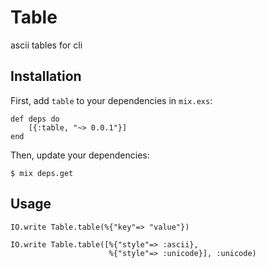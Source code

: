 # Table

ascii tables for cli

## Installation

First, add `table` to your dependencies in `mix.exs`:

    def deps do
        [{:table, "~> 0.0.1"}]
    end

Then, update your dependencies:

    $ mix deps.get

## Usage

    IO.write Table.table(%{"key"=> "value"})

    IO.write Table.table([%{"style"=> :ascii},
                          %{"style"=> :unicode}], :unicode)
